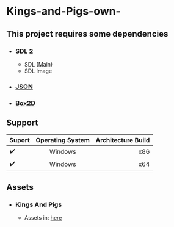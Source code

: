 # Kings-and-Pigs-own-

## This project requires some dependencies
- ### SDL 2
  - SDL (Main)
  - SDL Image
- ### [JSON](https://github.com/nlohmann/json)
- ### [Box2D](https://github.com/erincatto/box2d)

## Support
| Suport             | Operating System | Architecture Build  |
| ------------------ |:----------------:| -------------------:|
| :heavy_check_mark: | Windows          |         x86         |
| :heavy_check_mark: | Windows          |         x64         |

## Assets
- ### Kings And Pigs
  - Assets in: [here](https://pixelfrog-assets.itch.io/kings-and-pigs)
